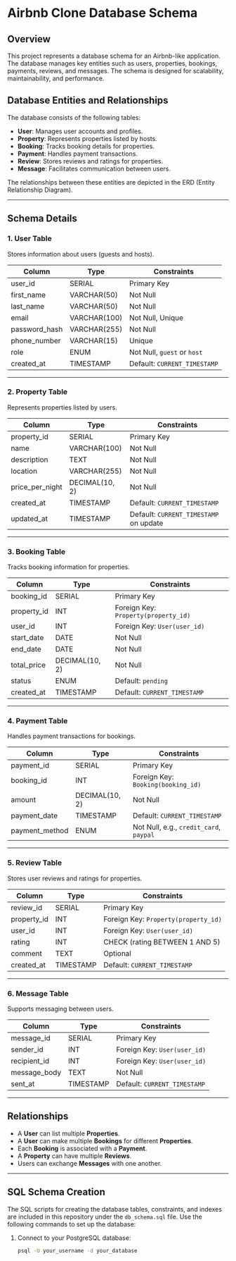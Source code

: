 # Airbnb Clone Database Schema

## Overview
This project represents a database schema for an Airbnb-like application. The database manages key entities such as users, properties, bookings, payments, reviews, and messages. The schema is designed for scalability, maintainability, and performance.

## Database Entities and Relationships
The database consists of the following tables:

- **User**: Manages user accounts and profiles.
- **Property**: Represents properties listed by hosts.
- **Booking**: Tracks booking details for properties.
- **Payment**: Handles payment transactions.
- **Review**: Stores reviews and ratings for properties.
- **Message**: Facilitates communication between users.

The relationships between these entities are depicted in the ERD (Entity Relationship Diagram).

---

## Schema Details

### 1. User Table
Stores information about users (guests and hosts).

| Column         | Type           | Constraints                     |
|----------------|----------------|----------------------------------|
| user_id        | SERIAL         | Primary Key                     |
| first_name     | VARCHAR(50)    | Not Null                        |
| last_name      | VARCHAR(50)    | Not Null                        |
| email          | VARCHAR(100)   | Not Null, Unique                |
| password_hash  | VARCHAR(255)   | Not Null                        |
| phone_number   | VARCHAR(15)    | Unique                          |
| role           | ENUM           | Not Null, `guest` or `host`     |
| created_at     | TIMESTAMP      | Default: `CURRENT_TIMESTAMP`    |

---

### 2. Property Table
Represents properties listed by users.

| Column         | Type           | Constraints                     |
|----------------|----------------|----------------------------------|
| property_id    | SERIAL         | Primary Key                     |
| name           | VARCHAR(100)   | Not Null                        |
| description    | TEXT           | Not Null                        |
| location       | VARCHAR(255)   | Not Null                        |
| price_per_night| DECIMAL(10, 2) | Not Null                        |
| created_at     | TIMESTAMP      | Default: `CURRENT_TIMESTAMP`    |
| updated_at     | TIMESTAMP      | Default: `CURRENT_TIMESTAMP` on update |

---

### 3. Booking Table
Tracks booking information for properties.

| Column         | Type           | Constraints                     |
|----------------|----------------|----------------------------------|
| booking_id     | SERIAL         | Primary Key                     |
| property_id    | INT            | Foreign Key: `Property(property_id)` |
| user_id        | INT            | Foreign Key: `User(user_id)`    |
| start_date     | DATE           | Not Null                        |
| end_date       | DATE           | Not Null                        |
| total_price    | DECIMAL(10, 2) | Not Null                        |
| status         | ENUM           | Default: `pending`              |
| created_at     | TIMESTAMP      | Default: `CURRENT_TIMESTAMP`    |

---

### 4. Payment Table
Handles payment transactions for bookings.

| Column         | Type           | Constraints                     |
|----------------|----------------|----------------------------------|
| payment_id     | SERIAL         | Primary Key                     |
| booking_id     | INT            | Foreign Key: `Booking(booking_id)` |
| amount         | DECIMAL(10, 2) | Not Null                        |
| payment_date   | TIMESTAMP      | Default: `CURRENT_TIMESTAMP`    |
| payment_method | ENUM           | Not Null, e.g., `credit_card`, `paypal` |

---

### 5. Review Table
Stores user reviews and ratings for properties.

| Column         | Type           | Constraints                     |
|----------------|----------------|----------------------------------|
| review_id      | SERIAL         | Primary Key                     |
| property_id    | INT            | Foreign Key: `Property(property_id)` |
| user_id        | INT            | Foreign Key: `User(user_id)`    |
| rating         | INT            | CHECK (rating BETWEEN 1 AND 5)  |
| comment        | TEXT           | Optional                        |
| created_at     | TIMESTAMP      | Default: `CURRENT_TIMESTAMP`    |

---

### 6. Message Table
Supports messaging between users.

| Column         | Type           | Constraints                     |
|----------------|----------------|----------------------------------|
| message_id     | SERIAL         | Primary Key                     |
| sender_id      | INT            | Foreign Key: `User(user_id)`    |
| recipient_id   | INT            | Foreign Key: `User(user_id)`    |
| message_body   | TEXT           | Not Null                        |
| sent_at        | TIMESTAMP      | Default: `CURRENT_TIMESTAMP`    |

---

## Relationships
- A **User** can list multiple **Properties**.
- A **User** can make multiple **Bookings** for different **Properties**.
- Each **Booking** is associated with a **Payment**.
- A **Property** can have multiple **Reviews**.
- Users can exchange **Messages** with one another.

---

## SQL Schema Creation
The SQL scripts for creating the database tables, constraints, and indexes are included in this repository under the `db_schema.sql` file. Use the following commands to set up the database:

1. Connect to your PostgreSQL database:
   ```bash
   psql -U your_username -d your_database
